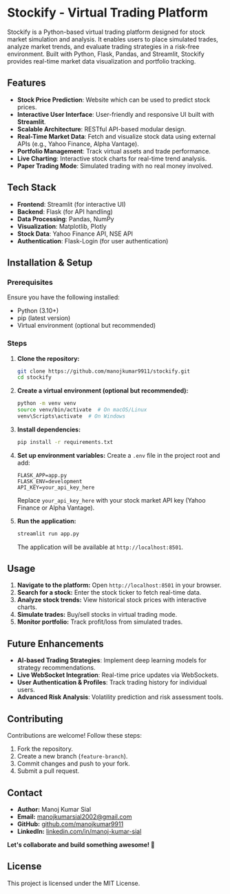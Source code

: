 # Stockify - Virtual Trading Platform

Stockify is a Python-based virtual trading platform designed for stock market simulation and analysis. It enables users to place simulated trades, analyze market trends, and evaluate trading strategies in a risk-free environment. Built with Python, Flask, Pandas, and Streamlit, Stockify provides real-time market data visualization and portfolio tracking.

## Features
- **Stock Price Prediction**: Website which can be used to predict stock prices.
- **Interactive User Interface**: User-friendly and responsive UI built with **Streamlit**.
- **Scalable Architecture**: RESTful API-based modular design.
- **Real-Time Market Data**: Fetch and visualize stock data using external APIs (e.g., Yahoo Finance, Alpha Vantage).
- **Portfolio Management**: Track virtual assets and trade performance.
- **Live Charting**: Interactive stock charts for real-time trend analysis.
- **Paper Trading Mode**: Simulated trading with no real money involved.

## Tech Stack
- **Frontend**: Streamlit (for interactive UI)
- **Backend**: Flask (for API handling)
- **Data Processing**: Pandas, NumPy
- **Visualization**: Matplotlib, Plotly
- **Stock Data**: Yahoo Finance API, NSE API
- **Authentication**: Flask-Login (for user authentication)

## Installation & Setup
### Prerequisites
Ensure you have the following installed:
- Python (3.10+)
- pip (latest version)
- Virtual environment (optional but recommended)

### Steps
1. **Clone the repository:**
   ```sh
   git clone https://github.com/manojkumar9911/stockify.git
   cd stockify
   ```
2. **Create a virtual environment (optional but recommended):**
   ```sh
   python -m venv venv
   source venv/bin/activate  # On macOS/Linux
   venv\Scripts\activate  # On Windows
   ```
3. **Install dependencies:**
   ```sh
   pip install -r requirements.txt
   ```
4. **Set up environment variables:**
   Create a `.env` file in the project root and add:
   ```env
   FLASK_APP=app.py
   FLASK_ENV=development
   API_KEY=your_api_key_here
   ```
   Replace `your_api_key_here` with your stock market API key (Yahoo Finance or Alpha Vantage).

5. **Run the application:**
   ```sh
   streamlit run app.py
   ```
   The application will be available at `http://localhost:8501`.

## Usage
1. **Navigate to the platform:** Open `http://localhost:8501` in your browser.
2. **Search for a stock:** Enter the stock ticker to fetch real-time data.
3. **Analyze stock trends:** View historical stock prices with interactive charts.
4. **Simulate trades:** Buy/sell stocks in virtual trading mode.
5. **Monitor portfolio:** Track profit/loss from simulated trades.

## Future Enhancements
- **AI-based Trading Strategies**: Implement deep learning models for strategy recommendations.
- **Live WebSocket Integration**: Real-time price updates via WebSockets.
- **User Authentication & Profiles**: Track trading history for individual users.
- **Advanced Risk Analysis**: Volatility prediction and risk assessment tools.

## Contributing
Contributions are welcome! Follow these steps:
1. Fork the repository.
2. Create a new branch (`feature-branch`).
3. Commit changes and push to your fork.
4. Submit a pull request.

## Contact
- **Author:** Manoj Kumar Sial  
- **Email:** manojkumarsial2002@gmail.com  
- **GitHub:** [github.com/manojkumar9911](https://github.com/manojkumar9911)  
- **LinkedIn:** [linkedin.com/in/manoj-kumar-sial](https://www.linkedin.com/in/manoj-kumar-sial/)  

**Let's collaborate and build something awesome! 🚀**

## License
This project is licensed under the MIT License.

